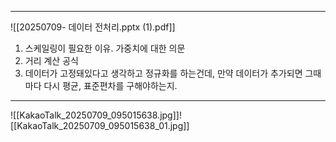 

---


![[20250709- 데이터 전처리.pptx (1).pdf]]

1. 스케일링이 필요한 이유. 가중치에 대한 의문 
2. 거리 계산 공식
3. 데이터가 고정돼있다고 생각하고 정규화를 하는건데, 만약 데이터가 추가되면 그때마다 다시 평균, 표준편차를 구해야하는지.

---
![[KakaoTalk_20250709_095015638.jpg]]![[KakaoTalk_20250709_095015638_01.jpg]]
